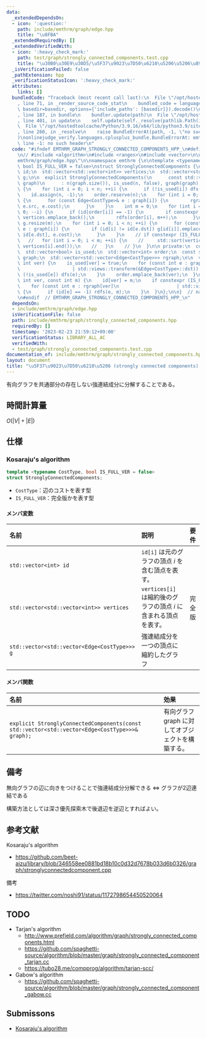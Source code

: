 ```yaml
---
data:
  _extendedDependsOn:
  - icon: ':question:'
    path: include/emthrm/graph/edge.hpp
    title: "\u8FBA"
  _extendedRequiredBy: []
  _extendedVerifiedWith:
  - icon: ':heavy_check_mark:'
    path: test/graph/strongly_connected_components.test.cpp
    title: "\u30B0\u30E9\u30D5/\u5F37\u9023\u7D50\u6210\u5206\u5206\u89E3"
  _isVerificationFailed: false
  _pathExtension: hpp
  _verificationStatusIcon: ':heavy_check_mark:'
  attributes:
    links: []
  bundledCode: "Traceback (most recent call last):\n  File \"/opt/hostedtoolcache/Python/3.9.16/x64/lib/python3.9/site-packages/onlinejudge_verify/documentation/build.py\"\
    , line 71, in _render_source_code_stat\n    bundled_code = language.bundle(stat.path,\
    \ basedir=basedir, options={'include_paths': [basedir]}).decode()\n  File \"/opt/hostedtoolcache/Python/3.9.16/x64/lib/python3.9/site-packages/onlinejudge_verify/languages/cplusplus.py\"\
    , line 187, in bundle\n    bundler.update(path)\n  File \"/opt/hostedtoolcache/Python/3.9.16/x64/lib/python3.9/site-packages/onlinejudge_verify/languages/cplusplus_bundle.py\"\
    , line 401, in update\n    self.update(self._resolve(pathlib.Path(included), included_from=path))\n\
    \  File \"/opt/hostedtoolcache/Python/3.9.16/x64/lib/python3.9/site-packages/onlinejudge_verify/languages/cplusplus_bundle.py\"\
    , line 260, in _resolve\n    raise BundleErrorAt(path, -1, \"no such header\"\
    )\nonlinejudge_verify.languages.cplusplus_bundle.BundleErrorAt: emthrm/graph/edge.hpp:\
    \ line -1: no such header\n"
  code: "#ifndef EMTHRM_GRAPH_STRONGLY_CONNECTED_COMPONENTS_HPP_\n#define EMTHRM_GRAPH_STRONGLY_CONNECTED_COMPONENTS_HPP_\n\
    \n// #include <algorithm>\n#include <ranges>\n#include <vector>\n\n#include \"\
    emthrm/graph/edge.hpp\"\n\nnamespace emthrm {\n\ntemplate <typename CostType,\
    \ bool IS_FULL_VER = false>\nstruct StronglyConnectedComponents {\n  std::vector<int>\
    \ id;\n  std::vector<std::vector<int>> vertices;\n  std::vector<std::vector<Edge<CostType>>>\
    \ g;\n\n  explicit StronglyConnectedComponents(\n      const std::vector<std::vector<Edge<CostType>>>&\
    \ graph)\n      : n(graph.size()), is_used(n, false), graph(graph), rgraph(n)\
    \ {\n    for (int i = 0; i < n; ++i) {\n      if (!is_used[i]) dfs(i);\n    }\n\
    \    id.assign(n, -1);\n    order.reserve(n);\n    for (int i = 0; i < n; ++i)\
    \ {\n      for (const Edge<CostType>& e : graph[i]) {\n        rgraph[e.dst].emplace_back(e.dst,\
    \ e.src, e.cost);\n      }\n    }\n    int m = 0;\n    for (int i = n - 1; i >=\
    \ 0; --i) {\n      if (id[order[i]] == -1) {\n        if constexpr (IS_FULL_VER)\
    \ vertices.emplace_back();\n        rdfs(order[i], m++);\n      }\n    }\n   \
    \ g.resize(m);\n    for (int i = 0; i < n; ++i) {\n      for (const Edge<CostType>&\
    \ e : graph[i]) {\n        if (id[i] != id[e.dst]) g[id[i]].emplace_back(id[i],\
    \ id[e.dst], e.cost);\n      }\n    }\n    // if constexpr (IS_FULL_VER) {\n \
    \   //   for (int i = 0; i < m; ++i) {\n    //     std::sort(vertices[i].begin(),\
    \ vertices[i].end());\n    //   }\n    // }\n  }\n\n private:\n  const int n;\n\
    \  std::vector<bool> is_used;\n  std::vector<int> order;\n  const std::vector<std::vector<Edge<CostType>>>\
    \ graph;\n  std::vector<std::vector<Edge<CostType>>> rgraph;\n\n  void dfs(const\
    \ int ver) {\n    is_used[ver] = true;\n    for (const int e : graph[ver]\n  \
    \                   | std::views::transform(&Edge<CostType>::dst)) {\n      if\
    \ (!is_used[e]) dfs(e);\n    }\n    order.emplace_back(ver);\n  }\n\n  void rdfs(const\
    \ int ver, const int m) {\n    id[ver] = m;\n    if constexpr (IS_FULL_VER) vertices.back().emplace_back(ver);\n\
    \    for (const int e : rgraph[ver]\n                     | std::views::transform(&Edge<CostType>::dst))\
    \ {\n      if (id[e] == -1) rdfs(e, m);\n    }\n  }\n};\n\n}  // namespace emthrm\n\
    \n#endif  // EMTHRM_GRAPH_STRONGLY_CONNECTED_COMPONENTS_HPP_\n"
  dependsOn:
  - include/emthrm/graph/edge.hpp
  isVerificationFile: false
  path: include/emthrm/graph/strongly_connected_components.hpp
  requiredBy: []
  timestamp: '2023-02-23 21:59:12+09:00'
  verificationStatus: LIBRARY_ALL_AC
  verifiedWith:
  - test/graph/strongly_connected_components.test.cpp
documentation_of: include/emthrm/graph/strongly_connected_components.hpp
layout: document
title: "\u5F37\u9023\u7D50\u6210\u5206 (strongly connected components) \u5206\u89E3"
---
```


有向グラフを共通部分の存在しない強連結成分に分解することである。


## 時間計算量

$O(\lvert V \rvert + \lvert E \rvert)$


## 仕様

### Kosaraju's algorithm

```cpp
template <typename CostType, bool IS_FULL_VER = false>
struct StronglyConnectedComponents;
```

- `CostType`：辺のコストを表す型
- `IS_FULL_VER`：完全版かを表す型

#### メンバ変数

|名前|説明|要件|
|:--|:--|:--|
|`std::vector<int> id`|`id[i]` は元のグラフの頂点 $i$ を含む頂点を表す。||
|`std::vector<std::vector<int>> vertices`|`vertices[i]` は縮約後のグラフの頂点 $i$ に含まれる頂点を表す。|完全版|
|`std::vector<std::vector<Edge<CostType>>> g`|強連結成分を一つの頂点に縮約したグラフ||

#### メンバ関数

|名前|効果|
|:--|:--|
|`explicit StronglyConnectedComponents(const std::vector<std::vector<Edge<CostType>>>& graph);`|有向グラフ $\mathrm{graph}$ に対してオブジェクトを構築する。|


## 備考

無向グラフの辺に向きをつけることで強連結成分分解できる $\Leftrightarrow$ グラフが2辺連結である

構築方法としては深さ優先探索木で後退辺を逆辺とすればよい。


## 参考文献

Kosaraju's algorithm
- https://github.com/beet-aizu/library/blob/346558ee0881bd18b10c0d32d7678b033d6b0326/graph/stronglyconnectedcomponent.cpp

備考
- https://twitter.com/noshi91/status/1172798654450520064


## TODO

- Tarjan's algorithm
  - http://www.prefield.com/algorithm/graph/strongly_connected_components.html
  - https://github.com/spaghetti-source/algorithm/blob/master/graph/strongly_connected_component_tarjan.cc
  - https://tubo28.me/compprog/algorithm/tarjan-scc/
- Gabow's algorithm
  - https://github.com/spaghetti-source/algorithm/blob/master/graph/strongly_connected_component_gabow.cc


## Submissons

- [Kosaraju's algorithm](https://judge.yosupo.jp/submission/4441)
